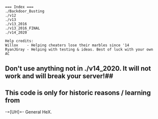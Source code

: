 ```
=== Index ===
./Backdoor_Busting
./v12
./v13
./v13_2016
./v13_2016_FINAL
./v14_2020

Help credits:
Willox    - Helping cheaters lose their marbles since '14
RyanJGray - Helping with testing & ideas. Best of luck with your own AC
```

## Don't use anything not in ./v14_2020. It will not work and will break your server!##
## This code is only for historic reasons / learning from ##

-=[UH]=- General HeX.

